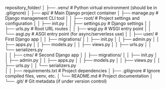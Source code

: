 repository_folder/
│
├── .venv/                  # Python virtual environment (should be in .gitignore)
│
├── api/                    # Main Django project container
│   ├── manage.py           # Django management CLI tool
│
│   ├── root/               # Project settings and configuration
│   │   ├── init.py
│   │   ├── settings.py     # Django settings
│   │   ├── urls.py         # Root URL routes
│   │   ├── wsgi.py         # WSGI entry point
│   │   └── asgi.py         # ASGI entry point (for async/serverless use)
│
│   ├── user/               # First Django app
│   │   ├── migrations/
│   │   ├── init.py
│   │   ├── admin.py
│   │   ├── apps.py
│   │   ├── models.py
│   │   ├── views.py
│   │   ├── urls.py
│   │   └── serializers.py  
│
│   ├── cms/                # Second Django app
│   │   ├── migrations/
│   │   ├── init.py
│   │   ├── admin.py
│   │   ├── apps.py
│   │   ├── models.py
│   │   ├── views.py
│   │   ├── urls.py
│   │   └── serializers.py  
│
│   ├── requirements.txt    # Project dependencies
│   ├── .gitignore          # Ignore compiled files, venv, etc.
│   └── README.md           # Project documentation
│
└── .git/                   # Git metadata (if under version control)